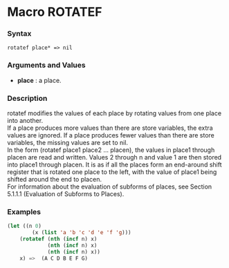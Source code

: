 <!-- Generated on 05/10/2020 by https://github.com/anto2oo/clhs-evolved -->

# Macro ROTATEF

### Syntax
`rotatef place* => nil`  


### Arguments and Values
- **place** : a place.   


### Description
rotatef modifies the values of each place by rotating values from one place into another.  
 If a place produces more values than there are store variables, the extra values are ignored. If a place produces fewer values than there are store variables, the missing values are set to nil.  
In the form (rotatef place1 place2 ... placen), the values in place1 through placen are read and written. Values 2 through n and value 1 are then stored into place1 through placen. It is as if all the places form an end-around shift register that is rotated one place to the left, with the value of place1 being shifted around the end to placen.  
 For information about the evaluation of subforms of places, see Section 5.1.1.1 (Evaluation of Subforms to Places).



### Examples
```lisp 
(let ((n 0)
        (x (list 'a 'b 'c 'd 'e 'f 'g)))
    (rotatef (nth (incf n) x)
             (nth (incf n) x)
             (nth (incf n) x))
    x) =>  (A C D B E F G)
```
